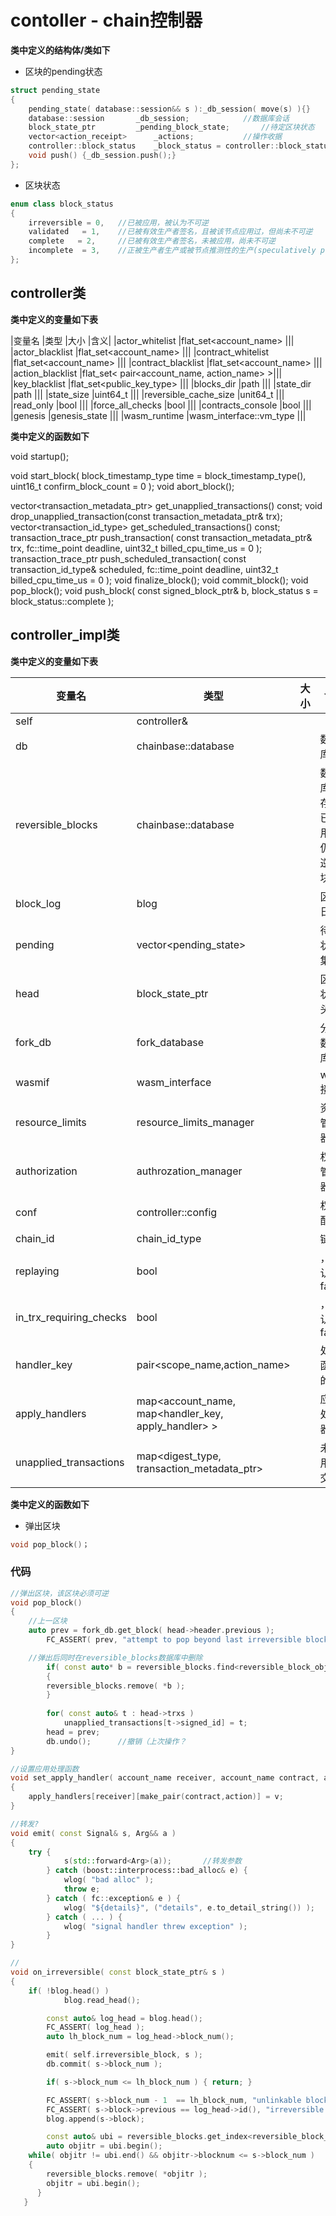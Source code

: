 # contoller - chain控制器

**类中定义的结构体/类如下**
* 区块的pending状态
```C++
struct pending_state 
{
	pending_state( database::session&& s ):_db_session( move(s) ){}
   	database::session		_db_session;			//数据库会话
   	block_state_ptr			_pending_block_state;		//待定区块状态
	vector<action_receipt>		_actions;			//操作收据
	controller::block_status	_block_status = controller::block_status::incomplete;	//区块状态，默认未完成
   	void push() {_db_session.push();}
};
```
* 区块状态
```C++
enum class block_status 
{
	irreversible = 0,	//已被应用，被认为不可逆
	validated   = 1,	//已被有效生产者签名，且被该节点应用过，但尚未不可逆
	complete   = 2,		//已被有效生产者签名，未被应用，尚未不可逆
	incomplete  = 3,	//正被生产者生产或被节点推测性的生产(speculatively produce)？
};
```

## controller类

**类中定义的变量如下表**

|变量名		|类型				|大小	|含义|
|actor_whitelist	|flat_set<account_name>		|||
|actor_blacklist	|flat_set<account_name>		|||
|contract_whitelist	|flat_set<account_name>		|||
|contract_blacklist	|flat_set<account_name>		|||
|action_blacklist	|flat_set< pair<account_name, action_name> >|||
|key_blacklist		|flat_set<public_key_type>	|||
|blocks_dir		|path				|||
|state_dir		|path				|||
|state_size		|uint64_t			|||
|reversible_cache_size	|unit64_t			|||
|read_only		|bool				|||
|force_all_checks	|bool				|||
|contracts_console	|bool				|||
|genesis		|genesis_state			|||
|wasm_runtime		|wasm_interface::vm_type	|||

**类中定义的函数如下**

void startup();

void start_block( block_timestamp_type time = block_timestamp_type(), uint16_t confirm_block_count = 0 );
void abort_block();

vector<transaction_metadata_ptr> get_unapplied_transactions() const;
void drop_unapplied_transaction(const transaction_metadata_ptr& trx);
vector<transaction_id_type> get_scheduled_transactions() const;
transaction_trace_ptr push_transaction( const transaction_metadata_ptr& trx, fc::time_point deadline, uint32_t billed_cpu_time_us = 0 );
transaction_trace_ptr push_scheduled_transaction( const transaction_id_type& scheduled, fc::time_point deadline, uint32_t billed_cpu_time_us = 0 );
void finalize_block();
void commit_block();
void pop_block();
void push_block( const signed_block_ptr& b, block_status s = block_status::complete );



## controller_impl类            
**类中定义的变量如下表**

|变量名		|类型			|大小	|含义|
|--			|--			|--	|--|
|self			|controller&		|	||
|db			|chainbase::database	|	|数据库|
|reversible_blocks	|chainbase::database	|	|数据库，存储已应用但仍可逆区块|
|block_log		|blog			|	|区块日志|
|pending		|vector<pending_state>	|	|待定状态集|
|head			|block_state_ptr	|	|区块状态头|
|fork_db		|fork_database		|	|分叉数据库|
|wasmif			|wasm_interface		|	|wasm接口|
|resource_limits	|resource_limits_manager|	|资源管理器|
|authorization		|authrozation_manager	|	|权限管理器|
|conf			|controller::config	|	|权限配置|
|chain_id		|chain_id_type		|	|链id|
|replaying		|bool			|	|，默认为false|
|in_trx_requiring_checks|bool			|	|，默认为false|
|handler_key		|pair<scope_name,action_name> 			|	|处理函数的key|
|apply_handlers		|map<account_name, map<handler_key, apply_handler> >|	|应用处理器？|
|unapplied_transactions	|map<digest_type, transaction_metadata_ptr>	|	|未应用的交易|

**类中定义的函数如下**
* 弹出区块
```C++
void pop_block()；		
```

### 代码
```C++
//弹出区块，该区块必须可逆
void pop_block() 
{		
	//上一区块
	auto prev = fork_db.get_block( head->header.previous );
      	FC_ASSERT( prev, "attempt to pop beyond last irreversible block" );

	//弹出后同时在reversible_blocks数据库中删除
      	if( const auto* b = reversible_blocks.find<reversible_block_object,by_num>(head->block_num) )
      	{
		reversible_blocks.remove( *b );
      	}
	
      	for( const auto& t : head->trxs )
         	unapplied_transactions[t->signed_id] = t;
      	head = prev;
      	db.undo();		//撤销（上次操作？
}

//设置应用处理函数                                                            
void set_apply_handler( account_name receiver, account_name contract, action_name action, apply_handler v ) 
{
	apply_handlers[receiver][make_pair(contract,action)] = v;
}

//转发?
void emit( const Signal& s, Arg&& a ) 
{
	try {
        	s(std::forward<Arg>(a));       //转发参数
      	} catch (boost::interprocess::bad_alloc& e) {
         	wlog( "bad alloc" );
         	throw e;
      	} catch ( fc::exception& e ) {
         	wlog( "${details}", ("details", e.to_detail_string()) );
      	} catch ( ... ) {
         	wlog( "signal handler threw exception" );
      	}
}

//
void on_irreversible( const block_state_ptr& s ) 
{
	if( !blog.head() )
        	blog.read_head();

      	const auto& log_head = blog.head();
      	FC_ASSERT( log_head );
      	auto lh_block_num = log_head->block_num();

     	emit( self.irreversible_block, s );
      	db.commit( s->block_num );

      	if( s->block_num <= lh_block_num ) { return; }

      	FC_ASSERT( s->block_num - 1  == lh_block_num, "unlinkable block", ("s->block_num",s->block_num)("lh_block_num", lh_block_num) );
      	FC_ASSERT( s->block->previous == log_head->id(), "irreversible doesn't link to block log head" );
      	blog.append(s->block);

      	const auto& ubi = reversible_blocks.get_index<reversible_block_index,by_num>();
      	auto objitr = ubi.begin();
	while( objitr != ubi.end() && objitr->blocknum <= s->block_num ) 
	{
		reversible_blocks.remove( *objitr );
		objitr = ubi.begin();
      }
   }

```
